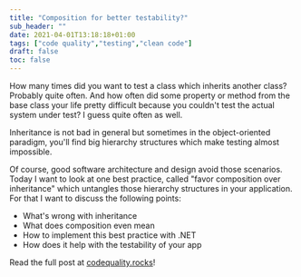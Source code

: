 ```yaml
---
title: "Composition for better testability?"
sub_header: ""
date: 2021-04-01T13:18:18+01:00
tags: ["code quality","testing","clean code"]
draft: false
toc: false
---
```


How many times did you want to test a class which inherits another class? Probably quite often. And how often did some property or method from the base class your life pretty difficult because you couldn't test the actual system under test? I guess quite often as well.

 Inheritance is not bad in general but sometimes in the object-oriented paradigm, you'll find big hierarchy structures which make testing almost impossible.

Of course, good software architecture and design avoid those scenarios. Today I want to look at one best practice, called "favor composition over inheritance" which untangles those hierarchy structures in your application. For that I want to discuss the following points:

* What's wrong with inheritance
* What does composition even mean
* How to implement this best practice with .NET
* How does it help with the testability of your app

Read the full post at [codequality.rocks](https://www.codequality.rocks/post/favor-composition-over-inheritance)!